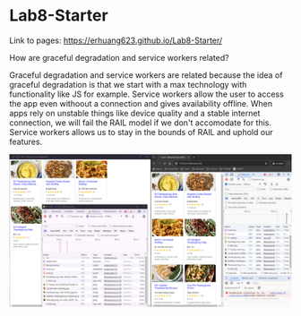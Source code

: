 # Lab8-Starter
Link to pages: https://erhuang623.github.io/Lab8-Starter/

How are graceful degradation and service workers related?

Graceful degradation and service workers are related because the idea of graceful degradation is that we start with a max technology with functionality like JS for example. Service workers allow the user to access the app even withoout a connection and gives availability offline. When apps rely on unstable things like device quality and a stable internet connection, we will fail the RAIL model if we don't accomodate for this. Service workers allows us to stay in the bounds of RAIL and uphold our features. 

![pwa](/assets/images/pwa.png)
